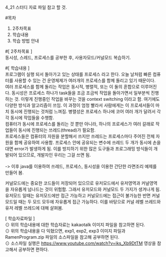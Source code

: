 4_21 스터디 자료 파일 참고 할 것. <br>

#목차
1. 2주차목표
2. 학습내용
3. 학습 방법 안내



#[ 2주차목표 ] <br>
동시성, 스레드, 프로세스를 공부한 후, 사용자모드/커널모드 복습하기.<br>

#[ 학습내용 ] <br>
 프로그램이 실행 되서 돌아가고 있는 상태를 프로세스 라고 한다. 오늘 날처럼 빠른 컴퓨터를 사용할 수 있는 건 운영체제가 여러개의 프로세스를 함께 돌리고 있기 때문이다.<br>
 여러 프로세스를 함께 돌리는 작업은 동시적, 병렬적, 또는 이 둘의 혼합으로 이루어진다. 동시성은 프로세스 하나가 task들을 조금 조금씩 작업을 돌아가면서 일부분씩 진행하는 것. 이렇게 진행중인 작업을 바꾸는 것을 context switching 이라고 함. 여기에도 다양한 방식과 알고리즘이 쓰임. 이 과정이 엄청 빨라서 사람에게는 이 프로세서들이 마치 동시에 진행되는 것처럼 느껴짐. 병렬성은 프로세스 하나에 코어 여러 개가 달려서 각각 동시에 작업들을 수행함. <br>
 컴퓨터가 동시에 프로세스를 돌리는 것 뿐만 아니라, 하나의 프로세스가 여러 갈래로 작업들이 동시에 진행되는 쓰레드(thread)가 필요함.<br>
 프로세스들은 컴퓨터의 자원을 분할해서 쓰지만 쓰레드는 프로세스마다 주어진 전체 자원을 함께 공유하여 사용함. 프로세스 안에 공유되는 변수에 쓰레드 두 개가 동시에 손을 대면 error가 발생하게 됨. 이를 방지하기 위한 많은 도구들과 프로그래밍 방식들이 개발되어 있으므로, 개발자인 우리는 그걸 쓰면 됨.<br>
<br>
 -> 이후 java를 이용하여 쓰레드, 프로세스, 동시성을 이용한 간단한 라면조리 예제를 만들어 봄.<br>

 커널모드에는 중요한 코드들이 저장되어 있으므로 유저모드에서 유저영역과 커널영역을 자유롭게 넘나드는 것이 위험함. 그래서 유저모드와 커널모드 두 가지가 생겨나게 됨. 유저모드 일때는 유저모드에만 접근 가능하고 커널모드에는 접근이 불가능한 반면 커널모드일 때는 두 모드 모두에 자유롭게 접근 가능하다. 이를 바탕으로 커널 레벨 쓰레드와 유저 레벨 쓰레드에 대해 살펴봄.<br>

[ 학습자료파일 ]<br>
 ⊙ 위의 학습내용에 대한 학습자료는 kakaotalk 이미지 파일을 참고하면 된다. <br>
 ⊙ 위의 학습내용을 다 익혔으면, exp1, exp2, exp3 이미지 파일과 RamenProgram.zip 파일의 소스파일을 참고해 공부하면 된다.<br>
 ⊙ 소스파일 실행은 https://www.youtube.com/watch?v=iks_Xb9DtTM 영상을 참고해서 공부하면 편하다.
